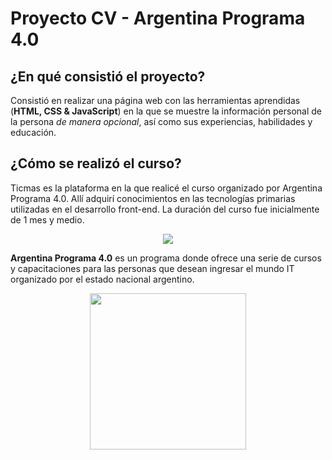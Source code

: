 # Proyecto CV - Argentina Programa 4.0

## ¿En qué consistió el proyecto?
Consistió en realizar una página web con las herramientas aprendidas (**HTML, CSS & JavaScript**) en la que se muestre la información personal de la persona *de manera opcional*, así como sus experiencias, habilidades y educación.

## ¿Cómo se realizó el curso?
Ticmas es la plataforma en la que realicé el curso organizado por Argentina Programa 4.0. Allí adquirí conocimientos en las tecnologías primarias utilizadas en el desarrollo front-end. La duración del curso fue inicialmente de 1 mes y medio.

<div align="center">
    <img src="https://i.ibb.co/xqr47Vy/logo-ticmas.webp">
</div>

**Argentina Programa 4.0** es un programa donde ofrece una serie de cursos y capacitaciones para las personas que desean ingresar el mundo IT organizado por el estado nacional argentino.

<div align="center">
    <img src="https://i.ibb.co/PW7PX8L/logo-inti.png" width="250px">
</div>